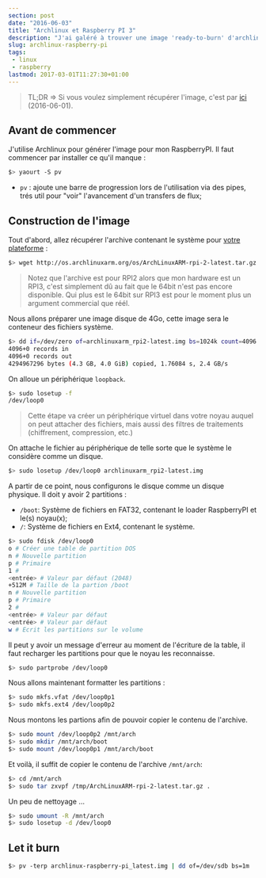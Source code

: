 ```yaml
---
section: post
date: "2016-06-03"
title: "Archlinux et Raspberry PI 3"
description: "J'ai galéré à trouver une image 'ready-to-burn' d'archlinux pour mon raspberry pi, du coup voici comment en créer une."
slug: archlinux-raspberry-pi
tags:
 - linux
 - raspberry
lastmod: 2017-03-01T11:27:30+01:00
---
```


> TL;DR => Si vous voulez simplement récupérer l'image, c'est par [ici](https://mega.nz/#!BYEiDADT!n4h-uAuNNqRL4bQifMGB3TvdXNLPYRpv3pzKc92xIso) (2016-06-01).

## Avant de commencer

J'utilise Archlinux pour générer l'image pour mon RaspberryPI. Il faut commencer par installer ce qu'il manque :
```sh
$> yaourt -S pv
```

  * `pv` : ajoute une barre de progression lors de l'utilisation via des pipes, trés util pour "voir" l'avancement d'un transfers de flux;

## Construction de l'image

Tout d'abord, allez récupérer l'archive contenant le système pour [votre plateforme](https://archlinuxarm.org/about/downloads) :

```sh
$> wget http://os.archlinuxarm.org/os/ArchLinuxARM-rpi-2-latest.tar.gz
```

   > Notez que l'archive est pour RPI2 alors que mon hardware est un RPI3, c'est
   simplement dû au fait que le 64bit n'est pas encore disponible. Qui plus est
   le 64bit sur RPI3 est pour le moment plus un argument commercial que réél.

Nous allons préparer une image disque de 4Go, cette image sera le conteneur des fichiers système.
```sh
$> dd if=/dev/zero of=archlinuxarm_rpi2-latest.img bs=1024k count=4096
4096+0 records in
4096+0 records out
4294967296 bytes (4.3 GB, 4.0 GiB) copied, 1.76084 s, 2.4 GB/s
```

On alloue un périphérique `loopback`.
```sh
$> sudo losetup -f
/dev/loop0
```

  > Cette étape va créer un périphérique virtuel dans votre noyau auquel on peut
  attacher des fichiers, mais aussi des filtres de traitements (chiffrement,
  compression, etc.)

On attache le fichier au périphérique de telle sorte que le système le considère comme un disque.
```sh
$> sudo losetup /dev/loop0 archlinuxarm_rpi2-latest.img
```

A partir de ce point, nous configurons le disque comme un disque physique. Il doit y avoir 2 partitions :

  * `/boot`: Système de fichiers en FAT32, contenant le loader RaspberryPI et le(s) noyau(x);
  * `/`: Système de fichiers en Ext4, contenant le système.

```sh
$> sudo fdisk /dev/loop0
o # Créer une table de partition DOS
n # Nouvelle partition
p # Primaire
1 #
<entrée> # Valeur par défaut (2048)
+512M # Taille de la partion /boot
n # Nouvelle partition
p # Primaire
2 #
<entrée> # Valeur par défaut
<entrée> # Valeur par défaut
w # Ecrit les partitions sur le volume
```

Il peut y avoir un message d'erreur au moment de l'écriture de la table, il faut
recharger les partitions pour que le noyau les reconnaisse.

```sh
$> sudo partprobe /dev/loop0
```

Nous allons maintenant formatter les partitions :

```sh
$> sudo mkfs.vfat /dev/loop0p1
$> sudo mkfs.ext4 /dev/loop0p2
```

Nous montons les partions afin de pouvoir copier le contenu de l'archive.

```sh
$> sudo mount /dev/loop0p2 /mnt/arch
$> sudo mkdir /mnt/arch/boot
$> sudo mount /dev/loop0p1 /mnt/arch/boot
```

Et voilà, il suffit de copier le contenu de l'archive `/mnt/arch`:

```sh
$> cd /mnt/arch
$> sudo tar zxvpf /tmp/ArchLinuxARM-rpi-2-latest.tar.gz .
```

Un peu de nettoyage ...

```sh
$> sudo umount -R /mnt/arch
$> sudo losetup -d /dev/loop0
```

## Let it burn

```sh
$> pv -terp archlinux-raspberry-pi_latest.img | dd of=/dev/sdb bs=1m
```
